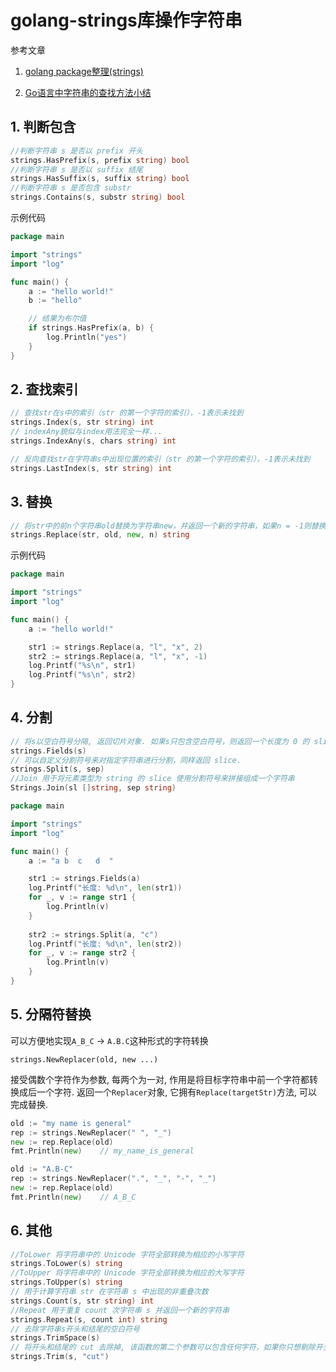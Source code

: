 # golang-strings库操作字符串

参考文章

1. [golang package整理(strings)](https://studygolang.com/articles/4588)

2. [Go语言中字符串的查找方法小结](http://www.jb51.net/article/73981.htm)

## 1. 判断包含

```go
//判断字符串 s 是否以 prefix 开头
strings.HasPrefix(s, prefix string) bool
//判断字符串 s 是否以 suffix 结尾
strings.HasSuffix(s, suffix string) bool
//判断字符串 s 是否包含 substr
strings.Contains(s, substr string) bool
```

示例代码

```go
package main

import "strings"
import "log"

func main() {
	a := "hello world!"
	b := "hello"

	// 结果为布尔值
	if strings.HasPrefix(a, b) {
		log.Println("yes")
	}
}
```

## 2. 查找索引

```go
// 查找str在s中的索引（str 的第一个字符的索引），-1表示未找到
strings.Index(s, str string) int
// indexAny貌似与index用法完全一样...
strings.IndexAny(s, chars string) int

// 反向查找str在字符串s中出现位置的索引（str 的第一个字符的索引），-1表示未找到
strings.LastIndex(s, str string) int
```

## 3. 替换

```go
// 将str中的前n个字符串old替换为字符串new，并返回一个新的字符串，如果n = -1则替换所有
strings.Replace(str, old, new, n) string
```

示例代码

```go
package main

import "strings"
import "log"

func main() {
	a := "hello world!"

	str1 := strings.Replace(a, "l", "x", 2)
	str2 := strings.Replace(a, "l", "x", -1)
	log.Printf("%s\n", str1)
	log.Printf("%s\n", str2)
}
```

## 4. 分割

```go
// 将s以空白符号分隔, 返回切片对象. 如果s只包含空白符号，则返回一个长度为 0 的 slice
strings.Fields(s)
// 可以自定义分割符号来对指定字符串进行分割，同样返回 slice. 
strings.Split(s, sep)
//Join 用于将元素类型为 string 的 slice 使用分割符号来拼接组成一个字符串
Strings.Join(sl []string, sep string)
```

```go
package main

import "strings"
import "log"

func main() {
	a := "a b  c   d  "

	str1 := strings.Fields(a)
	log.Printf("长度: %d\n", len(str1))
	for _, v := range str1 {
		log.Println(v)
    }
    
    str2 := strings.Split(a, "c")
    log.Printf("长度: %d\n", len(str2))
	for _, v := range str2 {
		log.Println(v)
    }
}
```

## 5. 分隔符替换

可以方便地实现`A_B_C` -> `A.B.C`这种形式的字符转换

`strings.NewReplacer(old, new ...)`

接受偶数个字符作为参数, 每两个为一对, 作用是将目标字符串中前一个字符都转换成后一个字符. 返回一个`Replacer`对象, 它拥有`Replace(targetStr)`方法, 可以完成替换.

```go
old := "my name is general"
rep := strings.NewReplacer(" ", "_")
new := rep.Replace(old)
fmt.Println(new)	// my_name_is_general
```

```go
old := "A.B-C"
rep := strings.NewReplacer(".", "_", "-", "_")
new := rep.Replace(old)
fmt.Println(new)	// A_B_C
```

## 6. 其他

```go
//ToLower 将字符串中的 Unicode 字符全部转换为相应的小写字符
strings.ToLower(s) string
//ToUpper 将字符串中的 Unicode 字符全部转换为相应的大写字符
strings.ToUpper(s) string
// 用于计算字符串 str 在字符串 s 中出现的非重叠次数
strings.Count(s, str string) int
//Repeat 用于重复 count 次字符串 s 并返回一个新的字符串
strings.Repeat(s, count int) string
// 去除字符串s开头和结尾的空白符号
strings.TrimSpace(s)
// 将开头和结尾的 cut 去除掉, 该函数的第二个参数可以包含任何字符，如果你只想剔除开头或者结尾的字符串，则可以使用`TrimLeft`或者`TrimRight`来实现
strings.Trim(s, "cut")
```